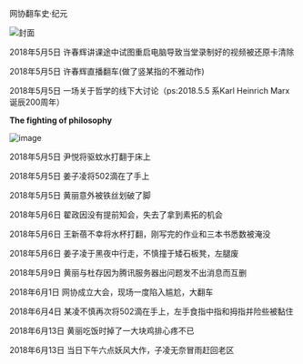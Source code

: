 网协翻车史·纪元

![封面](https://github.com/ccasnnu/CcaDaily/blob/master/%E5%B9%BB%E7%81%AF%E7%89%872.JPG)

<p>2018年5月5日 许春辉讲课途中试图重启电脑导致当堂录制好的视频被还原卡清除</p>
<p>2018年5月5日 许春辉直播翻车(做了竖某指的不雅动作)</p>
<p>2018年5月5日 一场关于哲学的线下大讨论（ps:2018.5.5 系Karl Heinrich Marx 诞辰200周年）</p>
<p><strong>The fighting of philosophy</strong></p>

![image](https://github.com/ccasnnu/CcaDaily/blob/master/fight.jpg)

<p>2018年5月5日 尹悦将驱蚊水打翻于床上</p>
<p>2018年5月5日 姜子凌将502滴在了手上</p>
<p>2018年5月5日 黄丽意外被铁丝划破了脚</p>
<p>2018年5月6日 翟政因没有提前知会，失去了拿到素拓的机会</p>
<p>2018年5月6日 王新蓓不幸将水杯打翻，刚写完的作业和三本书悉数被淹没</p>
<p>2018年5月6日 姜子凌于黑夜中行走，不慎撞于矮石板凳，左腿废</p>
<p>2018年5月9日 黄丽与杜存因为腾讯服务器出问题发不出消息而互删</p>
<p>2018年6月1日 网协成立大会，现场一度陷入尴尬，大翻车</p>
<p>2018年6月4日 某凌不慎再次将502滴在手上，左手食指中指和拇指并险些被黏住</p>
<p>2018年6月13日 黄丽吃饭时掉了一大块鸡排心疼不已</p>
<p>2018年6月13日 当日下午六点妖风大作，子凌无奈冒雨赶回老区</p>


